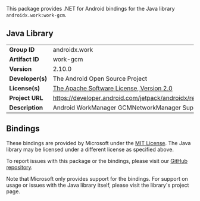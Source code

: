 This package provides .NET for Android bindings for the Java library `androidx.work:work-gcm`.

## Java Library

| | |
|-|-|
| **Group ID** | androidx.work |
| **Artifact ID** | work-gcm |
| **Version** | 2.10.0 |
| **Developer(s)** | The Android Open Source Project |
| **License(s)** | [The Apache Software License, Version 2.0](http://www.apache.org/licenses/LICENSE-2.0.txt) |
| **Project URL** | https://developer.android.com/jetpack/androidx/releases/work#2.10.0 |
| **Description** | Android WorkManager GCMNetworkManager Support |

## Bindings

These bindings are provided by Microsoft under the [MIT License](https://opensource.org/licenses/MIT). The Java
library may be licensed under a different license as specified above.

To report issues with this package or the bindings, please visit our [GitHub repository](https://aka.ms/android-libraries).

Note that Microsoft only provides support for the bindings. For support on
usage or issues with the Java library itself, please visit the library's project page.
